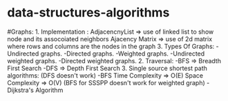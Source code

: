 # data-structures-algorithms
#Graphs:
    1. Implementation :
        AdjacencnyList => use of linked list to show node and its assocoiated neighbors
        Ajacency Matrix => use of 2d matrix where rows and columns are the nodes in the graph
    3. Types Of Graphs:
        -Undirected graphs.
        -Directed graphs.
        -Weighted graphs.
        -Undirected weighted graphs.
        -Directed weighted graphs.
    2. Traversal:
        -BFS => Breadth First Search
        -DFS => Depth First Search
    3. Single source shortest path algorithms: (DFS doesn't work)
        -BFS  Time Complexity => O(E) Space Complexity => O(V) (BFS for SSSPP doesn't work for weighted graph)
        -Dijkstra's Algorithm
